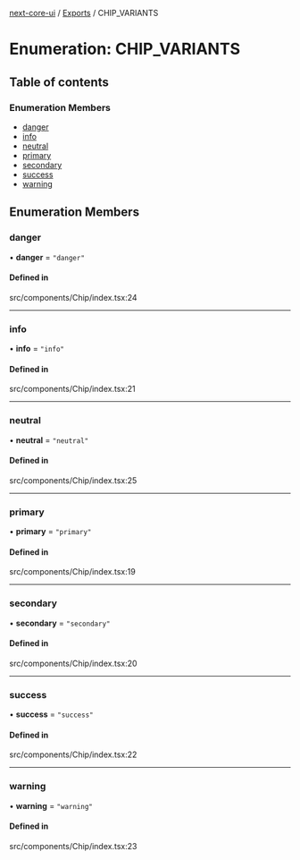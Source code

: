 [next-core-ui](../README.md) / [Exports](../modules.md) / CHIP\_VARIANTS

# Enumeration: CHIP\_VARIANTS

## Table of contents

### Enumeration Members

- [danger](CHIP_VARIANTS.md#danger)
- [info](CHIP_VARIANTS.md#info)
- [neutral](CHIP_VARIANTS.md#neutral)
- [primary](CHIP_VARIANTS.md#primary)
- [secondary](CHIP_VARIANTS.md#secondary)
- [success](CHIP_VARIANTS.md#success)
- [warning](CHIP_VARIANTS.md#warning)

## Enumeration Members

### danger

• **danger** = ``"danger"``

#### Defined in

src/components/Chip/index.tsx:24

___

### info

• **info** = ``"info"``

#### Defined in

src/components/Chip/index.tsx:21

___

### neutral

• **neutral** = ``"neutral"``

#### Defined in

src/components/Chip/index.tsx:25

___

### primary

• **primary** = ``"primary"``

#### Defined in

src/components/Chip/index.tsx:19

___

### secondary

• **secondary** = ``"secondary"``

#### Defined in

src/components/Chip/index.tsx:20

___

### success

• **success** = ``"success"``

#### Defined in

src/components/Chip/index.tsx:22

___

### warning

• **warning** = ``"warning"``

#### Defined in

src/components/Chip/index.tsx:23
